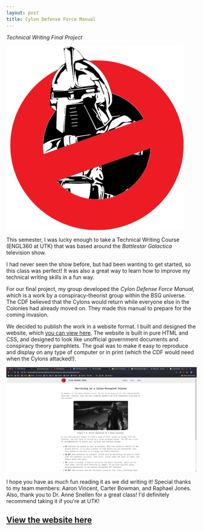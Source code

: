 ```yaml
---
layout: post
title: Cylon Defense Force Manual
---
```

*Technical Writing Final Project*

![CDF Logo](/images/cdf-logo.png)

This semester, I was lucky enough to take a Technical Writing Course (ENGL360 at UTK) that was based around the *Battlestar Galactica* television show.

I had never seen the show before, but had been wanting to get started, so this class was perfect! It was also a great way to learn how to improve my technical writing skills in a fun way.

For our final project, my group developed the *Cylon Defense Force Manual*, which is a work by a conspiracy-theorist group within the BSG universe. The CDF believed that the Cylons would return while everyone else in the Colonies had already moved on. They made this manual to prepare for the coming invasion.

We decided to publish the work in a website format. I built and designed the website, which [you can view here](http://spencerhowell.github.io/resources/cdf-manual). The website is built in pure HTML and CSS, and designed to look like unofficial government documents and conspiracy theory pamphlets. The goal was to make it easy to reproduce and display on any type of computer or in print (which the CDF would need when the Cylons attacked!).

![Website Design](/images/cdf-website-design.png)

I hope you have as much fun reading it as we did writing it! Special thanks to my team members: Aaron Vincent, Carter Bowman, and Raphael Jones. Also, thank you to Dr. Anne Snellen for a great class! I'd definitely recommend taking it if you're at UTK!

## [View the website here](http://spencerhowell.github.io/resources/cdf-manual)